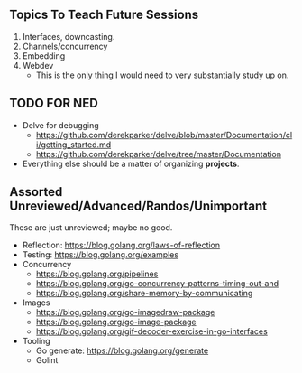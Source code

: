 ## Topics To Teach Future Sessions

1. Interfaces, downcasting.
2. Channels/concurrency
3. Embedding
4. Webdev
    * This is the only thing I would need to very substantially study
      up on.

## TODO FOR NED

* Delve for debugging
  * https://github.com/derekparker/delve/blob/master/Documentation/cli/getting_started.md
  * https://github.com/derekparker/delve/tree/master/Documentation
* Everything else should be a matter of organizing **projects**.

## Assorted Unreviewed/Advanced/Randos/Unimportant

These are just unreviewed; maybe no good.

* Reflection: https://blog.golang.org/laws-of-reflection
* Testing: https://blog.golang.org/examples
* Concurrency
    * https://blog.golang.org/pipelines
    * https://blog.golang.org/go-concurrency-patterns-timing-out-and
    * https://blog.golang.org/share-memory-by-communicating
* Images
    * https://blog.golang.org/go-imagedraw-package
    * https://blog.golang.org/go-image-package
    * https://blog.golang.org/gif-decoder-exercise-in-go-interfaces
* Tooling
    * Go generate: https://blog.golang.org/generate
    * Golint
